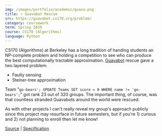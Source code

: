 ```yaml
---
img: /images/portfolio/academic/guava.png
title: ⭐ Guavabot Rescue
src: https://guavabot.cs170.org/problem/
category: coursework
term: Spring 2019
course: CS170 (Algorithms)
language: Python
---
```


CS170 (Algorithms) at Berkeley has a long tradition of handing students an NP-complete
problem and holding a competition to see who can produce the best
computationally tractable approximation. [Guavabot](https://www.dailycal.org/2019/10/14/clog-report-15-of-uc-berkeley-students-actually-3-stacked-kiwibots-in-trench-coat/) rescue gave a two layered
problem:
* Faulty sensing
* Steiner-tree approximation

Team "```go-bears'; UPDATE Teams SET score = 0 WHERE name != 'go-bears';```" got rank 23 out of
320 groups. The important thing, of course, was that countless stranded Guavabots around the world were rescued.

As with other projects I can't really reveal my group's approach publicly since this project
may resurface in future semesters, but if you're 1) curious and 2) not planning to enroll then
let me know!

[Source](https://github.com/ckw017/170-guavabot) |
[Specification](https://guavabot.cs170.org/problem/)